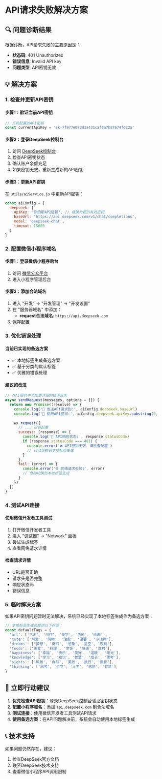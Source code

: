 # API请求失败解决方案

## 🔍 问题诊断结果

根据诊断，API请求失败的主要原因是：
- **状态码**: 401 Unauthorized
- **错误信息**: Invalid API key
- **问题类型**: API密钥无效

## 💡 解决方案

### 1. 检查并更新API密钥

#### 步骤1：验证当前API密钥
```javascript
// 当前配置的API密钥
const currentApiKey = 'sk-7f977e073d1a431caf8a7b87674fd22a'
```

#### 步骤2：登录DeepSeek控制台
1. 访问 [DeepSeek控制台](https://platform.deepseek.com/)
2. 检查API密钥状态
3. 确认账户余额充足
4. 如果密钥无效，重新生成新的API密钥

#### 步骤3：更新API密钥
在 `utils/aiService.js` 中更新API密钥：
```javascript
const aiConfig = {
  deepseek: {
    apiKey: '你的新API密钥', // 替换为新的有效密钥
    baseUrl: 'https://api.deepseek.com/v1/chat/completions',
    model: 'deepseek-chat',
    timeout: 15000
  }
}
```

### 2. 配置微信小程序域名

#### 步骤1：登录微信小程序后台
1. 访问 [微信公众平台](https://mp.weixin.qq.com/)
2. 进入小程序管理后台

#### 步骤2：添加合法域名
1. 进入 "开发" -> "开发管理" -> "开发设置"
2. 在 "服务器域名" 中添加：
   - **request合法域名**: `https://api.deepseek.com`
3. 保存配置

### 3. 优化错误处理

#### 当前已实现的备选方案
- ✅ 本地标签生成备选方案
- ✅ 基于分类的默认标签
- ✅ 优雅的错误处理

#### 建议的改进
```javascript
// 在AI服务中添加更详细的错误日志
async sendRequest(messages, options = {}) {
  return new Promise((resolve) => {
    console.log('🔗 发送API请求到:', aiConfig.deepseek.baseUrl)
    console.log('🔑 使用API密钥:', aiConfig.deepseek.apiKey.substring(0, 10) + '...')
    
    wx.request({
      // ... 现有配置
      success: (response) => {
        console.log('📡 API响应状态:', response.statusCode)
        if (response.statusCode === 401) {
          console.error('❌ API密钥无效，请检查配置')
          // 自动切换到本地标签生成
        }
      },
      fail: (error) => {
        console.error('🌐 网络请求失败:', error)
        // 自动切换到本地标签生成
      }
    })
  })
}
```

### 4. 测试API连接

#### 使用微信开发者工具测试
1. 打开微信开发者工具
2. 进入 "调试器" -> "Network" 面板
3. 尝试生成标签
4. 查看网络请求详情

#### 检查请求详情
- URL是否正确
- 请求头是否完整
- 响应状态码
- 错误信息

### 5. 临时解决方案

如果API密钥问题暂时无法解决，系统已经实现了本地标签生成作为备选方案：

```javascript
// 本地标签生成会提供以下标签：
const defaultTags = {
  'art': ['艺术', '创作', '美学', '色彩', '绘画'],
  'cute': ['可爱', '萌物', '治愈', '温馨', '小动物'],
  'dreams': ['梦想', '奇幻', '想象', '星空', '夜晚'],
  'foods': ['美食', '料理', '烹饪', '味道', '食材'],
  'happiness': ['幸福', '快乐', '美好', '温暖', '阳光'],
  'knowledge': ['学习', '知识', '智慧', '成长', '思考'],
  'sights': ['风景', '自然', '美景', '旅行', '摄影'],
  'thinking': ['思考', '哲学', '人生', '感悟', '智慧']
}
```

## 🚀 立即行动建议

1. **优先检查API密钥**：登录DeepSeek控制台验证密钥状态
2. **配置小程序域名**：添加 `api.deepseek.com` 到合法域名
3. **测试连接**：使用微信开发者工具测试API请求
4. **使用备选方案**：在API问题解决前，系统会自动使用本地标签生成

## 📞 技术支持

如果问题仍然存在，建议：
1. 检查DeepSeek官方文档
2. 联系DeepSeek技术支持
3. 查看微信小程序API调用限制
